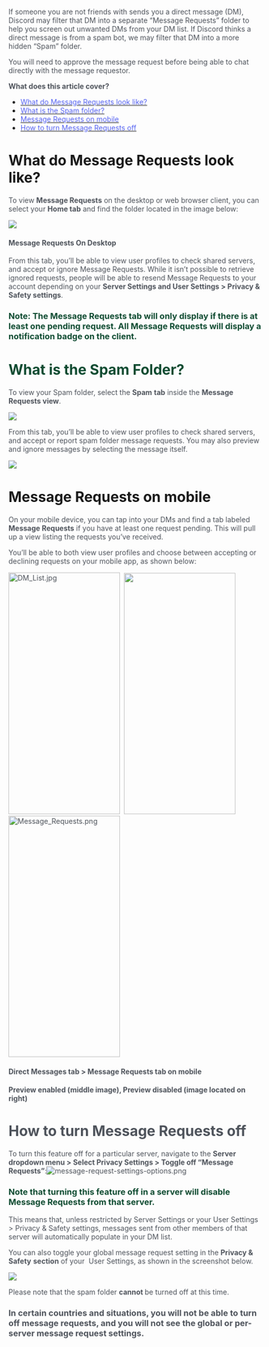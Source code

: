 <p id="docs-internal-guid-b704be2a-7fff-fb55-ecd5-5a1e169dd64f"><span style="color: #4f545c;" data-darkreader-inline-color="">If someone you are not friends with sends you a direct message (DM), Discord may filter that DM into a separate “Message Requests” folder to help you screen out unwanted DMs from your DM list. If Discord thinks</span><span style="color: #4f545c;" data-darkreader-inline-color=""> a direct message is from a spam bot, we may filter that DM into a more hidden “Spam” folder.    </span></p>
<p><span style="color: #4f545c;" data-darkreader-inline-color="">You will need to approve the message request before being able to chat directly with the message requestor.  </span></p>
<p id="docs-internal-guid-571e0869-7fff-bb8e-57f8-3ecf3c771865"><span class="wysiwyg-font-size-large"><strong><span style="color: #4f545c;" data-darkreader-inline-color="">What does this article cover?</span></strong></span></p>
<ul>
    <li><a href="#h_01GSGQB3C28RSFRFMYYV6KWM42" target="_self"><span style="color: #5865f2;" data-darkreader-inline-color="">What do Message Requests look like?</span></a></li>
    <li><a href="#h_01GSGQB9DMM2Q45BPS23N6D9NE" target="_self"><span style="color: #5865f2;" data-darkreader-inline-color="">What is the Spam folder?</span></a></li>
    <li><a href="#h_01GSGQBGSZ42G3ZDVBD1ZV40R3" target="_self"><span style="color: #5865f2;" data-darkreader-inline-color="">Message Requests on mobile</span></a></li>
    <li><a href="#h_01GSGQBPQ3JW1659RJ3S87FF43" target="_self"><span style="color: #5865f2;" data-darkreader-inline-color="">How to turn Message Requests off</span></a></li>
</ul>
<h1 id="h_01GSGQB3C28RSFRFMYYV6KWM42">What do Message Requests look like?</h1>
<p><span id="docs-internal-guid-c45cb860-7fff-507e-8622-8fa9388ddba4" style="color: #4f545c;" data-darkreader-inline-color="">To view <strong>Message Requests</strong> on the desktop or web browser client, you can select your <strong>Home tab</strong> and find the folder located in the image below:</span></p>
<p class="wysiwyg-text-align-center"><span style="color: #4f545c;" data-darkreader-inline-color=""><span id="docs-internal-guid-62993c2c-7fff-1487-0fc0-7895cf1157bd" style="color: #4f545c;" data-darkreader-inline-color=""><img src="https://lh4.googleusercontent.com/siy2ziYVH3a9yNuDIlJvD2UQVQ64vI_HeO2n1pA3ezS9S5AzDOVQRFXEPosXqxpvQXkBh8hzkfn5qcXZ5N628-KuMX9mt3hI1x0Tjnwf9QrE3SAtpg2S-7GxL1GOkxogBSb_E7SInY-v90CTAy6JW9I"></span></span></p>
<h4 id="docs-internal-guid-0e294a52-7fff-4223-c284-0e6cb5dced27" class="wysiwyg-text-align-center"><span style="color: #4f545c;" data-darkreader-inline-color="">Message Requests On Desktop</span></h4>
<p><span style="color: #4f545c;" data-darkreader-inline-color=""><span id="docs-internal-guid-9c040444-7fff-7e47-f032-761493bc07e1" style="color: #4f545c;" data-darkreader-inline-color="">From this tab, you’ll be able to view user profiles to check shared servers, and accept or ignore Message Requests. While it isn’t possible to retrieve ignored requests, people will be able to resend Message Requests to your account depending on your <strong>Server Settings and User Settings &gt; Privacy &amp; Safety settings</strong>.</span></span></p>
<h3 id="docs-internal-guid-054dfc88-7fff-a761-aa6c-d2369528c94e"><strong><span style="color: #104c32;" data-darkreader-inline-color="">Note: The Message Requests tab will only display if there is at least one pending request. All Message Requests will display a notification badge on the client.</span></strong></h3>
<h1 id="h_01GSGQB9DMM2Q45BPS23N6D9NE"><strong><span style="color: #104c32;" data-darkreader-inline-color="">What is the Spam Folder?</span></strong></h1>
<p id="docs-internal-guid-0fb461c5-7fff-2573-1ef8-f209c96c0b74"><span style="color: #4f545c;" data-darkreader-inline-color="">To view your Spam folder, select the <strong>Spam</strong> <strong>tab</strong> inside the <strong>Message Requests view</strong>.</span></p>
<p class="wysiwyg-text-align-center"><span style="color: #4f545c;" data-darkreader-inline-color=""><span id="docs-internal-guid-a889c359-7fff-5160-2b10-2ccc95ace901" style="color: #4f545c;" data-darkreader-inline-color=""><img src="https://lh5.googleusercontent.com/yGMMP0HH6HiezHRyqAjkP0dhHsDV4vDZ33ZReZog5pPiIiGS-NG6iLKjt4m1L46bRm90DQcwM1yE-smWqKPOKT_AilWmnFwmqXxoUSDxvjPe4g6Ga3lG5MoIFDBAw-0VLLRpFdxmR9StoQn600R6HdY"></span></span></p>
<p id="docs-internal-guid-ccc5a42e-7fff-9066-54ba-6f731554beab"><span style="color: #4f545c;" data-darkreader-inline-color="">From this tab, you’ll be able to view user profiles to check shared servers, and accept or report spam folder message requests. You may also preview and ignore messages by selecting the message itself.</span></p>
<p class="wysiwyg-text-align-center"><span style="color: #4f545c;" data-darkreader-inline-color=""><strong><span id="docs-internal-guid-b4012eb2-7fff-c7a0-eec0-a056ab264dd5" style="color: #5865f2;" data-darkreader-inline-color=""><img src="https://lh5.googleusercontent.com/ZdjZ4Qtax54Rd-YocN6xkmZtR5qRY3Jc6_MXFlqWaNBBaMMUCWJ2NTwcOqGW7IJt405dXtY0Jz9XnBB1kSI_N9u-voFS3xFB3vUMN2ukMYCUIFZFUvR3C0bzncU3Hv61WnBGvUxNspHoupDJ3gJPzeg"></span></strong></span></p>
<h1 id="h_01GSGQBGSZ42G3ZDVBD1ZV40R3">Message Requests on mobile</h1>
<p id="docs-internal-guid-6347a724-7fff-cd84-b3c7-e30a8dca3d27"><span style="color: #4f545c;" data-darkreader-inline-color="">On your mobile device, you can tap into your DMs and find a tab labeled <strong>Message Requests</strong> if you have at least one request pending. This will pull up a view listing the requests you’ve received.</span></p>
<p><span style="color: #4f545c;" data-darkreader-inline-color=""><span id="docs-internal-guid-9429b5a5-7fff-a245-82f7-1fef56f4b4fe" style="color: #4f545c;" data-darkreader-inline-color="">You’ll be able to both view user profiles and choose between accepting or declining requests on your mobile app, as shown below:</span></span></p>
<p class="wysiwyg-text-align-center"><span style="color: #4f545c;" data-darkreader-inline-color=""><span id="docs-internal-guid-fad3e8b3-7fff-1e5f-d2e6-2096fc0c58b5" style="color: #4f545c;" data-darkreader-inline-color=""><img src="https://lh4.googleusercontent.com/T5LSNzBG_35Bc9qH5dDfR1lcWO1DFcUgo-Y8_W8EjXJRwrwJtqq39pLXkQqiLyPaaOcEZiLUS0qoGkFIwXB2lopnafOMM-kxXCiv0ykoPm_iy0gdDHLhOgJymOEEmBsS05XF1-Ptf1OYUk3obJgJvNE" alt="DM_List.jpg" width="220" height="477">  </span></span><span style="color: #4f545c;" data-darkreader-inline-color=""><span id="docs-internal-guid-74412929-7fff-ed72-50c9-697b345581cb" style="color: #4f545c;" data-darkreader-inline-color=""><img src="https://lh5.googleusercontent.com/52APErTyhtlKilqc0SdOBuly2x3zaZ_KQoDlsWV5HKRN4tmnxfeWU7lvV7hFlcV0KDODnrYcuWbGNtK1ljbBppbrHre5rgve3T0Czmy7Z8tmfURZgI_0pqi4XHBmCy_28RDrXCv3tx2i7N9lyVdGqCE" width="220" height="476">  </span><span id="docs-internal-guid-bf8daa27-7fff-0f03-ff8a-2d6c778bb7dd" style="color: #4f545c;" data-darkreader-inline-color=""><img src="https://lh4.googleusercontent.com/Ihd2N6Ug9IuRylxlq0nKsELlkPNxkAAQzIZ24Obhhy1ZMMjin0hzDiun29VdlyNpdqHX3X5oR1-HsckSgQ9MbNBBS07lGt7vZMg9NhDP4RPiXcQNRkhcNQTP4Fofk9gXnHV18RIQCXZAlDal_aq6ouc" alt="Message_Requests.png" width="220" height="476"></span></span></p>
<h4 id="docs-internal-guid-0241cb41-7fff-7ed1-0cbc-699c184e02c1" class="wysiwyg-text-align-center"><span style="color: #4f545c;" data-darkreader-inline-color="">Direct Messages tab &gt; Message Requests tab on mobile</span></h4>
<h4 class="wysiwyg-text-align-center"><span style="color: #4f545c;" data-darkreader-inline-color="">Preview enabled (middle image), Preview disabled (image located on right)</span></h4>
<h1 id="h_01GSGQBPQ3JW1659RJ3S87FF43"><span style="color: #4f545c;" data-darkreader-inline-color="">How to turn Message Requests off</span></h1>
<p><span style="color: #4f545c;" data-darkreader-inline-color=""><span id="docs-internal-guid-9120f491-7fff-dd9f-55a4-0f0420b6a569" style="color: #4f545c;" data-darkreader-inline-color="">To turn this feature off for a particular server, navigate to the <strong>Server dropdown menu &gt; Select Privacy Settings &gt; Toggle off “Message Requests”</strong>:</span><span id="docs-internal-guid-990ea1ba-7fff-f65e-9553-0ddaf9622f21" style="color: #4f545c;" data-darkreader-inline-color=""><img src="https://lh6.googleusercontent.com/AalMb9yUNczbaLXw2CyPgh25NKeKIkqP64nV6HnX1163mZqlu6YPW5K7NlvwolqTvnv45vsQ4y_vCsLpuPC-szhwAFxj93UhKNzu6aEB0OiGTMSF4lakv-WORVw3dnwXTY6Am8sfor872JXmSX2tHKA" alt="message-request-settings-options.png"></span></span></p>
<h3 id="docs-internal-guid-a3033e24-7fff-6a6b-f51b-42f44e38563a"><strong><span style="color: #104c32;" data-darkreader-inline-color="">Note that turning this feature off in a server will disable Message Requests from that server.</span></strong></h3>
<p id="docs-internal-guid-c4f39c91-7fff-baf8-1245-b57a3d311531"><span style="color: #4f545c;" data-darkreader-inline-color="">This means that, unless restricted by Server Settings or your User Settings &gt; Privacy &amp; Safety settings, messages sent from other members of that server will automatically populate in your DM list.</span></p>
<p><span style="color: #4f545c;" data-darkreader-inline-color="">You can also toggle your global message request setting in the <strong>Privacy &amp; Safety</strong> <strong>section</strong> of your  User Settings, as shown in the screenshot below.</span></p>
<p class="wysiwyg-text-align-center"><span style="color: #4f545c;" data-darkreader-inline-color=""><span id="docs-internal-guid-633c9135-7fff-f37a-c0ea-c1570f509b8e" style="color: #4f545c;" data-darkreader-inline-color=""><img src="https://lh6.googleusercontent.com/H0jrZGZ5EtGRj6u5TO2Po7IrD4Pjklm4e09QgMA-j_c4ABEIgWVo1Ux0zvRr74ZAIqZV46c2VuExh34VBPuoOZdL-7mzUD0OlSaQm01GFEcbKj1JPZwog1uEQtezeEtgLtRhC4UE_5OYbUkKGeLW_RY"></span></span></p>
<p id="docs-internal-guid-b1b08e5e-7fff-2a58-e577-e37d262bb095"><span style="color: #4f545c;" data-darkreader-inline-color="">Please note that the spam folder </span><strong><span style="color: #4f545c;" data-darkreader-inline-color="">cannot </span></strong><span style="color: #4f545c;" data-darkreader-inline-color="">be turned off at this time. </span></p>
<h3><span style="color: #4f545c;" data-darkreader-inline-color="">In certain countries and situations, you will not be able to turn off message requests, and you will not see the global or per-server message request settings. </span></h3>